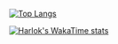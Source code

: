 [![Top Langs](https://github-readme-stats.vercel.app/api/top-langs/?username=IgorPetrovcm)](https://github.com/anuraghazra/github-readme-stats)

[![Harlok's WakaTime stats](https://github-readme-stats.vercel.app/api/wakatime?username=IgorPetrovcm)](https://github.com/anuraghazra/github-readme-stats)

